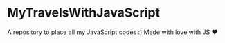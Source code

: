 # MyTravelsWithJavaScript
A repository to place all my JavaScript codes :)  Made with love with JS :heart:
